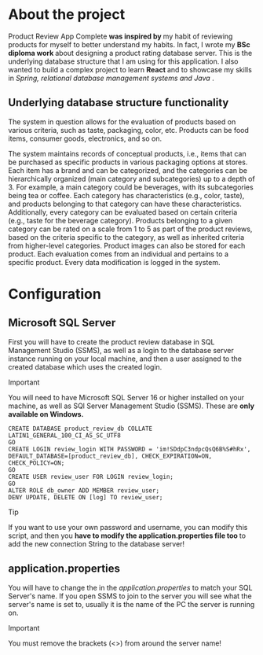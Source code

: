 # About the project
Product Review App Complete <b> was inspired by </b> my habit of reviewing products for myself to better understand my habits. In fact, I wrote my <b> BSc diploma work </b> about designing a product rating database server. This is the underlying database structure that I am using for this application. I also wanted to build a complex project to learn <b> React </b> and to showcase my skills in <i> Spring, relational database management systems and Java </i>.
## Underlying database structure functionality
The system in question allows for the evaluation of products based on various criteria, such as taste, packaging, color, etc. Products can be food items, consumer goods, electronics, and so on.

The system maintains records of conceptual products, i.e., items that can be purchased as specific products in various packaging options at stores. Each item has a brand and can be categorized, and the categories can be hierarchically organized (main category and subcategories) up to a depth of 3. For example, a main category could be beverages, with its subcategories being tea or coffee. Each category has characteristics (e.g., color, taste), and products belonging to that category can have these characteristics. Additionally, every category can be evaluated based on certain criteria (e.g., taste for the beverage category). Products belonging to a given category can be rated on a scale from 1 to 5 as part of the product reviews, based on the criteria specific to the category, as well as inherited criteria from higher-level categories. Product images can also be stored for each product. Each evaluation comes from an individual and pertains to a specific product. Every data modification is logged in the system.
# Configuration
## Microsoft SQL Server
First you will have to create the product review database in SQL Management Studio (SSMS), as well as a login to the database server instance running on your local machine, and then a user assigned to the created database which uses the created login.
> [!IMPORTANT]
> You will need to have Microsoft SQL Server 16 or higher installed on your machine, as well as SQl Server Management Studio (SSMS). These are <b> only available on Windows. </b>
```
CREATE DATABASE product_review_db COLLATE LATIN1_GENERAL_100_CI_AS_SC_UTF8
GO
CREATE LOGIN review_login WITH PASSWORD = 'im!SDdpC3ndpcQsQ6B%S#hRx', DEFAULT_DATABASE=[product_review_db], CHECK_EXPIRATION=ON, CHECK_POLICY=ON;
GO
CREATE USER review_user FOR LOGIN review_login;
GO
ALTER ROLE db_owner ADD MEMBER review_user;
DENY UPDATE, DELETE ON [log] TO review_user;
```
> [!TIP]
> If you want to use your own password and username, you can modify this script, and then you <b> have to modify the application.properties file too </b> to add the new connection String to the database server!
## application.properties
You will have to change the <serverName> in the <i> application.properties </i> to match your SQL Server's name. If you open SSMS to join to the server you will see what the server's name is set to, usually it is the name of the PC the server is running on.
> [!IMPORTANT]
> You must remove the brackets (<>) from around the server name!
 
